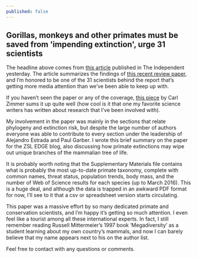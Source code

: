 ```yaml
---
published: false
---
```


## Gorillas, monkeys and other primates must be saved from 'impending extinction', urge 31 scientists

The headline above comes from [this article](http://www.independent.co.uk/environment/gorilla-monkeys-primates-save-from-impending-extinction-31-scientists-urge-a7533631.html) published in The Independent yesterday. The article summarizes the findings of [this recent review paper](http://advances.sciencemag.org/content/3/1/e1600946), and I’m honored to be one of the 31 scientists behind the report that’s getting more media attention than we’ve been able to keep up with. 

If you haven’t seen the paper or any of the coverage, [this piece](https://www.nytimes.com/2017/01/18/science/almost-two-thirds-of-primate-species-near-extinction-scientists-find.html?smid=tw-share&_r=0) by Carl Zimmer sums it up quite well (how cool is it that one my favorite science writers has written about research that I’ve been involved with).  

My involvement in the paper was mainly in the sections that relate phylogeny and extinction risk, but despite the large number of authors everyone was able to contribute to every section under the leadership of Alejandro Estrada and Paul Garber. I wrote this brief summary on the paper for the ZSL EDGE blog, also discussing how primate extinctions may wipe out unique branches of the mammalian tree of life.

It is probably worth noting that the Supplementary Materials file contains what is probably the most up-to-date primate taxonomy, complete with common names, threat status, population trends, body mass, and the number of Web of Science results for each species (up to March 2016). This is a huge deal, and although the data is trapped in an awkward PDF format for now, I’ll see to it that a csv or spreadsheet version starts circulating.

This paper was a massive effort by so many dedicated primate and conservation scientists, and I’m happy it’s getting so much attention. I even feel like a tourist among all these international experts. In fact, I still remember reading Russell Mittermeier’s 1997 book ‘Megadiversity’ as a student learning about my own country’s mammals, and now I can barely believe that my name appears next to his on the author list.   

Feel free to contact with any questions or comments. 

